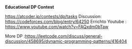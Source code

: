 **Educational DP Contest**

https://atcoder.jp/contests/dp/tasks
Discussion: https://codeforces.com/blog/entry/64250
Errichto Youtube : https://www.youtube.com/watch?v=FAQxdm0bTaw

More DP :https://leetcode.com/discuss/general-discussion/458695/dynamic-programming-patterns/416404


